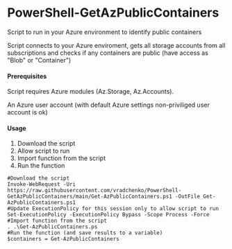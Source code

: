 # PowerShell-GetAzPublicContainers
Script to run in your Azure environment to identify public containers

Script connects to your Azure enviroment, gets all storage accounts from all subscriptions and checks if any containers are public (have access as "Blob" or "Container")

#### Prerequisites
Script requires Azure modules (Az.Storage, Az.Accounts).

An Azure user account (with default Azure settings non-priviliged user account is ok)

#### Usage
 1. Download the script
 2. Allow script to run
 3. Import function from the script
 4. Run the function
 
 ```
 #Download the script
 Invoke-WebRequest -Uri https://raw.githubusercontent.com/vradchenko/PowerShell-GetAzPublicContainers/main/Get-AzPublicContainers.ps1 -OutFile Get-AzPublicContainers.ps1
 #Update ExecutionPolicy for this session only to allow script to run
 Set-ExecutionPolicy -ExecutionPolicy Bypass -Scope Process -Force
 #Import function from the script
 . .\Get-AzPublicContainers.ps
 #Run the function (and save results to a variable)
 $containers = Get-AzPublicContainers
 ```
